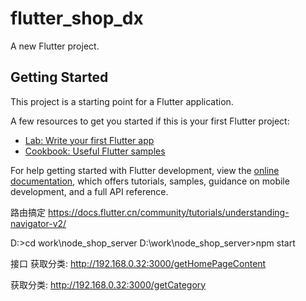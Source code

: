 # flutter_shop_dx

A new Flutter project.

## Getting Started

This project is a starting point for a Flutter application.

A few resources to get you started if this is your first Flutter project:

- [Lab: Write your first Flutter app](https://docs.flutter.dev/get-started/codelab)
- [Cookbook: Useful Flutter samples](https://docs.flutter.dev/cookbook)

For help getting started with Flutter development, view the
[online documentation](https://docs.flutter.dev/), which offers tutorials,
samples, guidance on mobile development, and a full API reference.


路由搞定
https://docs.flutter.cn/community/tutorials/understanding-navigator-v2/

D:\>cd work\node_shop_server
D:\work\node_shop_server>npm start


接口
获取分类:
http://192.168.0.32:3000/getHomePageContent 

获取分类:
http://192.168.0.32:3000/getCategory
